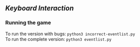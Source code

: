 ## *Keyboard Interaction*
### **Running the game**
To run the version with bugs: `python3 incorrect-eventlist.py` <br>
To run the complete version: `python3 eventlist.py`
